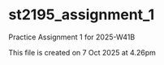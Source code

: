 # st2195_assignment_1
Practice Assignment 1 for 2025-W41B

This file is created on 7 Oct 2025 at 4.26pm
